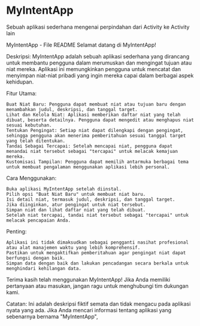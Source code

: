 # MyIntentApp
Sebuah aplikasi sederhana mengenai perpindahan dari Activity ke Activity lain

MyIntentApp - File README
Selamat datang di MyIntentApp!

Deskripsi:
MyIntentApp adalah sebuah aplikasi sederhana yang dirancang untuk membantu pengguna dalam merumuskan dan mengingat tujuan atau niat mereka. Aplikasi ini memungkinkan pengguna untuk mencatat dan menyimpan niat-niat pribadi yang ingin mereka capai dalam berbagai aspek kehidupan.

Fitur Utama:

    Buat Niat Baru: Pengguna dapat membuat niat atau tujuan baru dengan menambahkan judul, deskripsi, dan tanggal target.
    Lihat dan Kelola Niat: Aplikasi memberikan daftar niat yang telah dibuat, beserta detailnya. Pengguna dapat mengedit atau menghapus niat sesuai kebutuhan.
    Tentukan Pengingat: Setiap niat dapat dilengkapi dengan pengingat, sehingga pengguna akan menerima pemberitahuan sesuai tanggal target yang telah ditentukan.
    Tandai Sebagai Tercapai: Setelah mencapai niat, pengguna dapat menandai niat tersebut sebagai "tercapai" untuk melacak kemajuan mereka.
    Kustomisasi Tampilan: Pengguna dapat memilih antarmuka berbagai tema untuk membuat pengalaman menggunakan aplikasi lebih personal.

Cara Menggunakan:

    Buka aplikasi MyIntentApp setelah diinstal.
    Pilih opsi "Buat Niat Baru" untuk membuat niat baru.
    Isi detail niat, termasuk judul, deskripsi, dan tanggal target.
    Jika diinginkan, atur pengingat untuk niat tersebut.
    Simpan niat dan lihat daftar niat yang telah dibuat.
    Setelah niat tercapai, tandai niat tersebut sebagai "tercapai" untuk melacak pencapaian Anda.

Penting:

    Aplikasi ini tidak dimaksudkan sebagai pengganti nasihat profesional atau alat manajemen waktu yang lebih komprehensif.
    Pastikan untuk mengaktifkan pemberitahuan agar pengingat niat dapat berfungsi dengan baik.
    Simpan data dengan baik dan lakukan pencadangan secara berkala untuk menghindari kehilangan data.

Terima kasih telah menggunakan MyIntentApp! Jika Anda memiliki pertanyaan atau masukan, jangan ragu untuk menghubungi tim dukungan kami.

Catatan: Ini adalah deskripsi fiktif semata dan tidak mengacu pada aplikasi nyata yang ada. Jika Anda mencari informasi tentang aplikasi yang sebenarnya bernama "MyIntentApp", 
